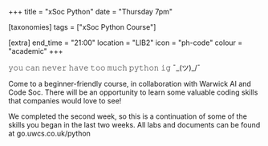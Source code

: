 +++ title = "xSoc Python" date = "Thursday 7pm"

[taxonomies] tags = ["xSoc Python Course"]

[extra]
end_time = "21:00"
location = "LIB2"
icon = "ph-code"
colour = "academic"
+++

𝚢𝚘𝚞 𝚌𝚊𝚗 𝚗𝚎𝚟𝚎𝚛 𝚑𝚊𝚟𝚎 𝚝𝚘𝚘 𝚖𝚞𝚌𝚑 𝚙𝚢𝚝𝚑𝚘𝚗 𝚒𝚐 ¯\_(ツ)_/¯

Come to a beginner-friendly course, in collaboration with Warwick AI and Code Soc. There will be an opportunity to learn some valuable coding skills that companies would love to see!

We completed the second week, so this is a continuation of some of the skills you began in the last two weeks. All labs and documents can be found at go.uwcs.co.uk/python
